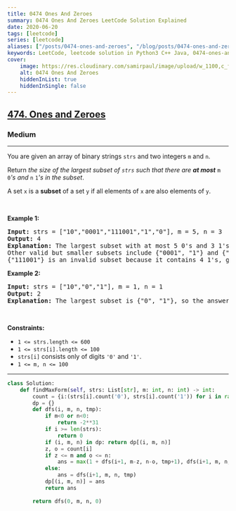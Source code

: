 ```yaml
---
title: 0474 Ones And Zeroes
summary: 0474 Ones And Zeroes LeetCode Solution Explained
date: 2020-06-20
tags: [leetcode]
series: [leetcode]
aliases: ["/posts/0474-ones-and-zeroes", "/blog/posts/0474-ones-and-zeroes", "/0474-ones-and-zeroes"]
keywords: LeetCode, leetcode solution in Python3 C++ Java, 0474-ones-and-zeroes solution
cover:
    image: https://res.cloudinary.com/samirpaul/image/upload/w_1100,c_fit,co_rgb:FFFFFF,l_text:Arial_70_bold:0474 Ones And Zeroes/problem-solving.webp
    alt: 0474 Ones And Zeroes
    hiddenInList: true
    hiddenInSingle: false
---
```



<h2><a href="https://leetcode.com/problems/ones-and-zeroes/">474. Ones and Zeroes</a></h2><h3>Medium</h3><hr><div><p>You are given an array of binary strings <code>strs</code> and two integers <code>m</code> and <code>n</code>.</p>

<p>Return <em>the size of the largest subset of <code>strs</code> such that there are <strong>at most</strong> </em><code>m</code><em> </em><code>0</code><em>'s and </em><code>n</code><em> </em><code>1</code><em>'s in the subset</em>.</p>

<p>A set <code>x</code> is a <strong>subset</strong> of a set <code>y</code> if all elements of <code>x</code> are also elements of <code>y</code>.</p>

<p>&nbsp;</p>
<p><strong class="example">Example 1:</strong></p>

<pre><strong>Input:</strong> strs = ["10","0001","111001","1","0"], m = 5, n = 3
<strong>Output:</strong> 4
<strong>Explanation:</strong> The largest subset with at most 5 0's and 3 1's is {"10", "0001", "1", "0"}, so the answer is 4.
Other valid but smaller subsets include {"0001", "1"} and {"10", "1", "0"}.
{"111001"} is an invalid subset because it contains 4 1's, greater than the maximum of 3.
</pre>

<p><strong class="example">Example 2:</strong></p>

<pre><strong>Input:</strong> strs = ["10","0","1"], m = 1, n = 1
<strong>Output:</strong> 2
<b>Explanation:</b> The largest subset is {"0", "1"}, so the answer is 2.
</pre>

<p>&nbsp;</p>
<p><strong>Constraints:</strong></p>

<ul>
	<li><code>1 &lt;= strs.length &lt;= 600</code></li>
	<li><code>1 &lt;= strs[i].length &lt;= 100</code></li>
	<li><code>strs[i]</code> consists only of digits <code>'0'</code> and <code>'1'</code>.</li>
	<li><code>1 &lt;= m, n &lt;= 100</code></li>
</ul>
</div>

---




```python
class Solution:
    def findMaxForm(self, strs: List[str], m: int, n: int) -> int:
        count = {i:(strs[i].count('0'), strs[i].count('1')) for i in range(len(strs))}
        dp = {}
        def dfs(i, m, n, tmp):
            if m<0 or n<0: 
                return -2**31
            if i >= len(strs):
                return 0
            if (i, m, n) in dp: return dp[(i, m, n)]
            z, o = count[i]
            if z <= m and o <= n:
                ans = max(1 + dfs(i+1, m-z, n-o, tmp+1), dfs(i+1, m, n, tmp))
            else:
                ans = dfs(i+1, m, n, tmp)
            dp[(i, m, n)] = ans
            return ans
        
        return dfs(0, m, n, 0)
```
